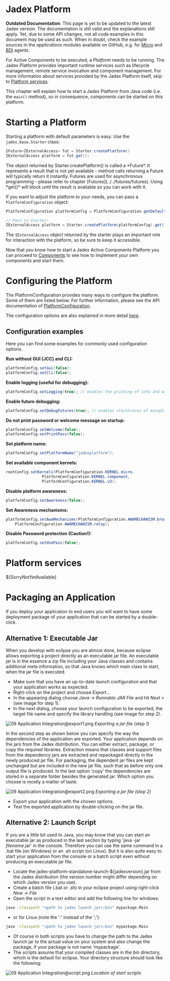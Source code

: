 # Jadex Platform

**Outdated Documentation**: This page is yet to be updated to the latest Jadex version. The documentation is still valid and the explanations still apply. Yet, due to some API changes, not all code examples in this document may be used as such. When in doubt, check the example sources in the *applications* modules available on GitHub, e.g. for [Micro](https://github.com/actoron/jadex/tree/master/applications/micro/src/main/java/jadex/micro) and [BDI](https://github.com/actoron/jadex/tree/master/applications/bdiv3/src/main/java/jadex/bdiv3) agents.

For Active Components to be executed, a *Platform* needs to be running.
The Jadex Platform provides important runtime services such as lifecycle management, remote service invocation and component management. For more information about services provided by the Jadex Platform itself, skip to [Platform services](#platform-services).

This chapter will explain how to start a Jadex Platform from Java code (i.e. the ```main()``` method), so in consequence, components can be started on this platform.

# Starting a Platform

Starting a platform with default parameters is easy. Use the ```jadex.base.Starter``` class:

```java
IFuture<IExternalAccess> fut = Starter.createPlatform()
IExternalAccess platform = fut.get();
```

<x-hint title="Futures">
The object returned by Starter.createPlatform() is called a *Future*.
It represents a result that is not yet available - method calls returning a Future will typically return it instantly.
Futures are used for asynchronous programming - please refer to chapter [Futures](../../futures/futures).
Using *get()* will block until the result is available so you can work with it.
</x-hint>

If you want to adjust the platform to your needs, you can pass a ```PlatformConfiguration``` object:

```java
PlatformConfiguration platformConfig = PlatformConfiguration.getDefault();

// Pass to Starter:
IExternalAccess platform = Starter.createPlatform(platformConfig).get();
```

The ```IExternalAccess``` object returned by the starter plays an important role for interaction with the platform, so be sure to keep it accessible.

Now that you know how to start a Jadex Active Components Platform you can proceed to [Components](../components/components.md) to see how to implement your own components and start them.

# Configuring the Platform

The PlatformConfiguration provides many ways to configure the platform. Some of them are listed below. For further information, please see the API documentation of [PlatformConfiguration](https://download.actoron.com/docs/nightlies/latest/javadoc/jadex/base/PlatformConfiguration.html).

The configuration options are also explained in more detail [here](http://www.activecomponents.org/jadex-applications-web/jadexdoc/view?model=/jadex/platform/Platform.component.xml).

## Configuration examples

Here you can find some examples for commonly used configuration options.

**Run without GUI (JCC) and CLI:**

```java
platformConfig.setGui(false);
platformConfig.setCli(false);
```

**Enable logging (useful for debugging):**

```java
platformConfig.setLogging(true); // enables the printing of info and warning messages in addition to severe messages.
```

**Enable future debugging:**

```java
platformConfig.setDebugFutures(true); // enables stacktraces of exceptions
```

**Do not print password or welcome message on startup:**

```java
platformConfig.setWelcome(false);
platformConfig.setPrintPass(false);
```

**Set platform name:**

```java
platformConfig.setPlatformName("jadexplatform");
```

**Set available component kernels:**

```java
rootConfig.setKernels(PlatformConfiguration.KERNEL.micro,
                PlatformConfiguration.KERNEL.component,
                PlatformConfiguration.KERNEL.v3);
```

**Disable platform awareness:**

```java
platformConfig.setAwareness(false);
```

**Set Awareness mechanisms:**

```java
platformConfig.setAwaMechanisms(PlatformConfiguration.AWAMECHANISM.broadcast,
    PlatformConfiguration.AWAMECHANISM.relay);
```

**Disable Password protection (Caution!):**

```java
platformConfig.setUsePass(false);
```

# Platform services

${SorryNotYetAvailable}
<!--TODO: List of all services a default platform provides. -->

# Packaging an Application

If you deploy your application to end users you will want to have some deployment package of your application that can be started by a double-click.

## Alternative 1: Executable Jar

When you develop with eclipse you are almost done, because eclipse allows exporting a project directly as an executable jar file. An executable jar is in the essence a zip file including your Java classes and contains additional meta information, so that Java knows which main class to start, when the jar file is executed.

- Make sure that you have an up-to-date launch configuration and that your application works as expected.
- Right-click on the project and choose *Export...*
- In the appearing dialog choose *Java -> Runnable JAR File* and hit *Next >* (see image for step 1).
- In the next dialog, choose your launch configuration to be exported, the target file name and specify the library handling (see image for step 2).

![09 Application Integration@export1.png](export1.png)
*Exporting a jar file (step 1)*

In the second step as shown below you can specify the way the dependencies of the application are exported. Your application depends on the jars from the Jadex distribution. You can either extract, package, or copy the required libraries. Extraction means that classes and support files from the dependency jars are extracted and repackaged directly in the newly produced jar file. For packaging, the dependent jar files are kept unchanged but are included in the new jar file, such that as before only one output file is produced. In the last option 'copy' the dependencies are stored in a separate folder besides the generated jar. Which option you choose is mostly a matter of taste.

![09 Application Integration@export2.png](export2.png)
*Exporting a jar file (step 2)*

- Export your application with the chosen options.
- Test the exported application by double-clicking on the jar file.

## Alternative 2: Launch Script

If you are a little bit used to Java, you may know that you can start an executable jar as produced in the last section by typing 'java -jar *filename*.jar' in the console. Therefore you can use the same command in a .bat file (on Windows) or an .sh script (on Linux). But it is also quite easy to start your application from the console or a batch script even without producing an executable jar file.

- Locate the jadex-platform-standalone-launch-${jadexversion}.jar from the Jadex distribution (the version number might differ depending on which Jadex version you use).
- Create a batch file (.bat or .sh) in your eclipse project using right-click *New -> File*
- Open the script in a text editor and add the following line for windows:

```bat
java -classpath "<path to jadex launch jar>;bin" mypackage.Main
```

- or for Linux (note the ':' instead of the ';'):

```bash
java -classpath "<path to jadex launch jar>:bin" mypackage.Main
```

- Of course in both scripts you have to change the path to the Jadex launch jar to the actual value on your system and also change the package, if your package is not name 'mypackage'.
- The scripts assume that your compiled classes are in the *bin* directory, which is the default for eclipse. Your directory structure should look like the following:

![09 Application Integration@script.png](script.png)
*Location of start scripts*
